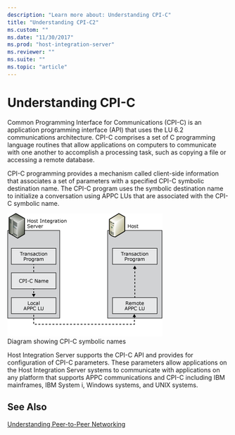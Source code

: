 ```yaml
---
description: "Learn more about: Understanding CPI-C"
title: "Understanding CPI-C2"
ms.custom: ""
ms.date: "11/30/2017"
ms.prod: "host-integration-server"
ms.reviewer: ""
ms.suite: ""
ms.topic: "article"
---
```

# Understanding CPI-C
Common Programming Interface for Communications (CPI-C) is an application programming interface (API) that uses the LU 6.2 communications architecture. CPI-C comprises a set of C programming language routines that allow applications on computers to communicate with one another to accomplish a processing task, such as copying a file or accessing a remote database.  
  
 CPI-C programming provides a mechanism called client-side information that associates a set of parameters with a specified CPI-C symbolic destination name. The CPI-C program uses the symbolic destination name to initialize a conversation using APPC LUs that are associated with the CPI-C symbolic name.  
  
 ![Image that shows CPI-C symbolic names.](../core/media/pln08.gif "pln08")  
Diagram showing CPI-C symbolic names  
  
 Host Integration Server supports the CPI-C API and provides for configuration of CPI-C parameters. These parameters allow applications on the Host Integration Server systems to communicate with applications on any platform that supports APPC communications and CPI-C including IBM mainframes, IBM System i, Windows systems, and UNIX systems.  
  
## See Also  
 [Understanding Peer-to-Peer Networking](../core/understanding-peer-to-peer-networking2.md)
